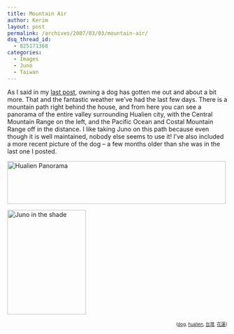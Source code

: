 ```yaml
---
title: Mountain Air
author: Kerim
layout: post
permalink: /archives/2007/03/03/mountain-air/
dsq_thread_id:
  - 825171368
categories:
  - Images
  - Juno
  - Taiwan
---
```

As I said in my <a href="http://test.oxus.net/archives/2007/03/01/juno/" onclick="_gaq.push(['_trackEvent', 'outbound-article', 'http://test.oxus.net/archives/2007/03/01/juno/', 'last post']);" >last post</a>, owning a dog has gotten me out and about a bit more. That and the fantastic weather we&#8217;ve had the last few days. There is a mountain path right behind the house, and from here you can see a panorama of the entire valley surrounding Hualien city, with the Central Mountain Range on the left, and the Pacific Ocean and Costal Mountain Range off in the distance. I like taking Juno on this path because even though it is well maintained, nobody else seems to use it! I&#8217;ve also included a more recent picture of the dog &#8211; a few months older than she was in the last one I posted.

<a href="http://www.flickr.com/photos/kerim/409513269/" onclick="_gaq.push(['_trackEvent', 'outbound-article', 'http://www.flickr.com/photos/kerim/409513269/', '']);"  title="Photo Sharing"><img src="http://farm1.static.flickr.com/149/409513269_270fef6b97.jpg" width="500" height="98" alt="Hualien Panorama" /></a>

<a href="http://www.flickr.com/photos/kerim/409480099/" onclick="_gaq.push(['_trackEvent', 'outbound-article', 'http://www.flickr.com/photos/kerim/409480099/', '']);"  title="Photo Sharing"><img src="http://farm1.static.flickr.com/180/409480099_83f21550c8_m.jpg" width="180" height="240" alt="Juno in the shade" /></a>

<!-- technorati tags start -->

<div style="text-align:right;">
  <span style="font-size:x-small;">{<a href="http://www.technorati.com/tag/dog" onclick="_gaq.push(['_trackEvent', 'outbound-article', 'http://www.technorati.com/tag/dog', 'dog']);"  rel="tag">dog</a>, <a href="http://www.technorati.com/tag/hualien" onclick="_gaq.push(['_trackEvent', 'outbound-article', 'http://www.technorati.com/tag/hualien', 'hualien']);"  rel="tag">hualien</a>, <a href="http://www.technorati.com/tag/台灣" onclick="_gaq.push(['_trackEvent', 'outbound-article', 'http://www.technorati.com/tag/台灣', '台灣']);"  rel="tag">台灣</a>, <a href="http://www.technorati.com/tag/花蓮" onclick="_gaq.push(['_trackEvent', 'outbound-article', 'http://www.technorati.com/tag/花蓮', '花蓮']);"  rel="tag">花蓮</a>}</span>


<!-- technorati tags end -->


